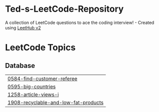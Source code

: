 # Ted-s-LeetCode-Repository
A collection of LeetCode questions to ace the coding interview! - Created using [LeetHub v2](https://github.com/arunbhardwaj/LeetHub-2.0)

<!---LeetCode Topics Start-->
# LeetCode Topics
## Database
|  |
| ------- |
| [0584-find-customer-referee](https://github.com/Tedevans562/Ted-s-LeetCode-Repository/tree/master/0584-find-customer-referee) |
| [0595-big-countries](https://github.com/Tedevans562/Ted-s-LeetCode-Repository/tree/master/0595-big-countries) |
| [1258-article-views-i](https://github.com/Tedevans562/Ted-s-LeetCode-Repository/tree/master/1258-article-views-i) |
| [1908-recyclable-and-low-fat-products](https://github.com/Tedevans562/Ted-s-LeetCode-Repository/tree/master/1908-recyclable-and-low-fat-products) |
<!---LeetCode Topics End-->